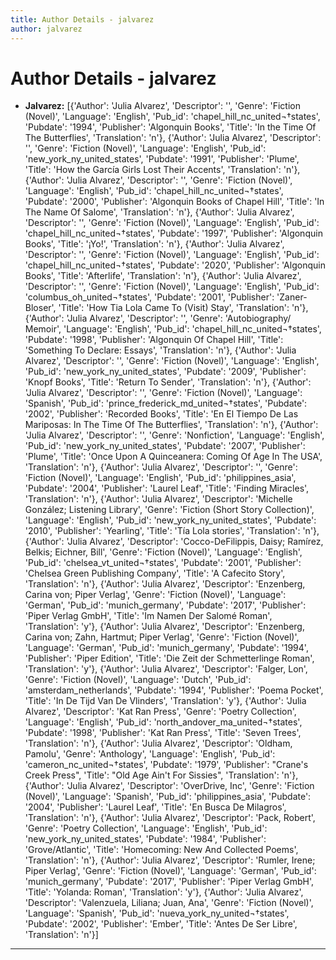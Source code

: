 ```yaml
---
title: Author Details - jalvarez
author: jalvarez
---
```


# Author Details - jalvarez

<ul>
    <li><strong>Jalvarez:</strong> [{'Author': 'Julia Alvarez', 'Descriptor': '', 'Genre': 'Fiction (Novel)', 'Language': 'English', 'Pub_id': 'chapel_hill_nc_united¬†states', 'Pubdate': '1994', 'Publisher': 'Algonquin Books', 'Title': 'In the Time Of The Butterflies', 'Translation': 'n'}, {'Author': 'Julia Alvarez', 'Descriptor': '', 'Genre': 'Fiction (Novel)', 'Language': 'English', 'Pub_id': 'new_york_ny_united_states', 'Pubdate': '1991', 'Publisher': 'Plume', 'Title': 'How the García Girls Lost Their Accents', 'Translation': 'n'}, {'Author': 'Julia Alvarez', 'Descriptor': '', 'Genre': 'Fiction (Novel)', 'Language': 'English', 'Pub_id': 'chapel_hill_nc_united¬†states', 'Pubdate': '2000', 'Publisher': 'Algonquin Books of Chapel Hill', 'Title': 'In The Name Of Salome', 'Translation': 'n'}, {'Author': 'Julia Alvarez', 'Descriptor': '', 'Genre': 'Fiction (Novel)', 'Language': 'English', 'Pub_id': 'chapel_hill_nc_united¬†states', 'Pubdate': '1997', 'Publisher': 'Algonquin Books', 'Title': '¡Yo!', 'Translation': 'n'}, {'Author': 'Julia Alvarez', 'Descriptor': '', 'Genre': 'Fiction (Novel)', 'Language': 'English', 'Pub_id': 'chapel_hill_nc_united¬†states', 'Pubdate': '2020', 'Publisher': 'Algonquin Books', 'Title': 'Afterlife', 'Translation': 'n'}, {'Author': 'Julia Alvarez', 'Descriptor': '', 'Genre': 'Fiction (Novel)', 'Language': 'English', 'Pub_id': 'columbus_oh_united¬†states', 'Pubdate': '2001', 'Publisher': 'Zaner-Bloser', 'Title': 'How Tia Lola Came To (Visit) Stay', 'Translation': 'n'}, {'Author': 'Julia Alvarez', 'Descriptor': '', 'Genre': 'Autobiography/ Memoir', 'Language': 'English', 'Pub_id': 'chapel_hill_nc_united¬†states', 'Pubdate': '1998', 'Publisher': 'Algonquin Of Chapel Hill', 'Title': 'Something To Declare: Essays', 'Translation': 'n'}, {'Author': 'Julia Alvarez', 'Descriptor': '', 'Genre': 'Fiction (Novel)', 'Language': 'English', 'Pub_id': 'new_york_ny_united_states', 'Pubdate': '2009', 'Publisher': 'Knopf Books', 'Title': 'Return To Sender', 'Translation': 'n'}, {'Author': 'Julia Alvarez', 'Descriptor': '', 'Genre': 'Fiction (Novel)', 'Language': 'Spanish', 'Pub_id': 'prince_frederick_md_united¬†states', 'Pubdate': '2002', 'Publisher': 'Recorded Books', 'Title': 'En El Tiempo De Las Mariposas: In The Time Of The Butterflies', 'Translation': 'n'}, {'Author': 'Julia Alvarez', 'Descriptor': '', 'Genre': 'Nonfiction', 'Language': 'English', 'Pub_id': 'new_york_ny_united_states', 'Pubdate': '2007', 'Publisher': 'Plume', 'Title': 'Once Upon A Quinceanera: Coming Of Age In The USA', 'Translation': 'n'}, {'Author': 'Julia Alvarez', 'Descriptor': '', 'Genre': 'Fiction (Novel)', 'Language': 'English', 'Pub_id': 'philippines_asia', 'Pubdate': '2004', 'Publisher': 'Laurel Leaf', 'Title': 'Finding Miracles', 'Translation': 'n'}, {'Author': 'Julia Alvarez', 'Descriptor': 'Michelle González; Listening Library', 'Genre': 'Fiction (Short Story Collection)', 'Language': 'English', 'Pub_id': 'new_york_ny_united_states', 'Pubdate': '2010', 'Publisher': 'Yearling', 'Title': 'Tía Lola stories', 'Translation': 'n'}, {'Author': 'Julia Alvarez', 'Descriptor': 'Cocco-DeFilippis, Daisy; Ramírez, Belkis; Eichner, Bill', 'Genre': 'Fiction (Novel)', 'Language': 'English', 'Pub_id': 'chelsea_vt_united¬†states', 'Pubdate': '2001', 'Publisher': 'Chelsea Green Publishing Company', 'Title': 'A Cafecito Story', 'Translation': 'n'}, {'Author': 'Julia Alvarez', 'Descriptor': 'Enzenberg, Carina von; Piper Verlag', 'Genre': 'Fiction (Novel)', 'Language': 'German', 'Pub_id': 'munich_germany', 'Pubdate': '2017', 'Publisher': 'Piper Verlag GmbH', 'Title': 'Im Namen Der Salomé Roman', 'Translation': 'y'}, {'Author': 'Julia Alvarez', 'Descriptor': 'Enzenberg, Carina von; Zahn, Hartmut; Piper Verlag', 'Genre': 'Fiction (Novel)', 'Language': 'German', 'Pub_id': 'munich_germany', 'Pubdate': '1994', 'Publisher': 'Piper Edition', 'Title': 'Die Zeit der Schmetterlinge Roman', 'Translation': 'y'}, {'Author': 'Julia Alvarez', 'Descriptor': 'Falger, Lon', 'Genre': 'Fiction (Novel)', 'Language': 'Dutch', 'Pub_id': 'amsterdam_netherlands', 'Pubdate': '1994', 'Publisher': 'Poema Pocket', 'Title': 'In De Tijd Van De Vlinders', 'Translation': 'y'}, {'Author': 'Julia Alvarez', 'Descriptor': 'Kat Ran Press', 'Genre': 'Poetry Collection', 'Language': 'English', 'Pub_id': 'north_andover_ma_united¬†states', 'Pubdate': '1998', 'Publisher': 'Kat Ran Press', 'Title': 'Seven Trees', 'Translation': 'n'}, {'Author': 'Julia Alvarez', 'Descriptor': 'Oldham, Pamolu', 'Genre': 'Anthology', 'Language': 'English', 'Pub_id': 'cameron_nc_united¬†states', 'Pubdate': '1979', 'Publisher': "Crane's Creek Press", 'Title': "Old Age Ain't For Sissies", 'Translation': 'n'}, {'Author': 'Julia Alvarez', 'Descriptor': 'OverDrive, Inc', 'Genre': 'Fiction (Novel)', 'Language': 'Spanish', 'Pub_id': 'philippines_asia', 'Pubdate': '2004', 'Publisher': 'Laurel Leaf', 'Title': 'En Busca De Milagros', 'Translation': 'n'}, {'Author': 'Julia Alvarez', 'Descriptor': 'Pack, Robert', 'Genre': 'Poetry Collection', 'Language': 'English', 'Pub_id': 'new_york_ny_united_states', 'Pubdate': '1984', 'Publisher': 'Grove/Atlantic', 'Title': 'Homecoming: New And Collected Poems', 'Translation': 'n'}, {'Author': 'Julia Alvarez', 'Descriptor': 'Rumler, Irene; Piper Verlag', 'Genre': 'Fiction (Novel)', 'Language': 'German', 'Pub_id': 'munich_germany', 'Pubdate': '2017', 'Publisher': 'Piper Verlag GmbH', 'Title': 'Yolanda: Roman', 'Translation': 'y'}, {'Author': 'Julia Alvarez', 'Descriptor': 'Valenzuela, Liliana; Juan, Ana', 'Genre': 'Fiction (Novel)', 'Language': 'Spanish', 'Pub_id': 'nueva_york_ny_united¬†states', 'Pubdate': '2002', 'Publisher': 'Ember', 'Title': 'Antes De Ser Libre', 'Translation': 'n'}]</li>
</ul>
<hr>